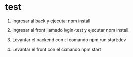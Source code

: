 # test
1. Ingresar al back y ejecutar npm install
   
2. Ingresar al front llamado login-test y ejecutar npm install

3. Levantar el backend con el comando npm run start:dev

4. Levantar el front con el comando npm start
